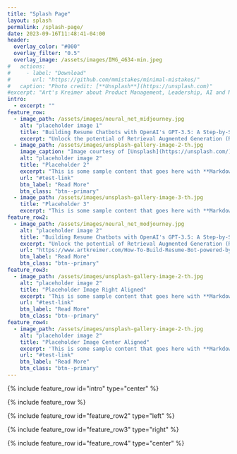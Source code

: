 ```yaml
---
title: "Splash Page"
layout: splash
permalink: /splash-page/
date: 2023-09-16T11:48:41-04:00
header:
  overlay_color: "#000"
  overlay_filter: "0.5"
  overlay_image: /assets/images/IMG_4634-min.jpeg
#   actions:
#     - label: "Download"
#       url: "https://github.com/mmistakes/minimal-mistakes/"
#   caption: "Photo credit: [**Unsplash**](https://unsplash.com)"
#excerpt: "Art's Kreimer about Product Management, Leadership, AI and Machine Learning"
intro: 
  - excerpt: ""
feature_row:
  - image_path: /assets/images/neural_net_midjourney.jpg
    alt: "placeholder image 1"
    title: "Building Resume Chatbots with OpenAI's GPT-3.5: A Step-by-Step Guide"
    excerpt: "Unlock the potential of Retrieval Augmented Generation (RAG) architecture in building an advanced resume chatbot. Leverage OpenAI's GPT-3.5, Langchain, and Vector Database Management for a next-level conversational experience."
  - image_path: /assets/images/unsplash-gallery-image-2-th.jpg
    image_caption: "Image courtesy of [Unsplash](https://unsplash.com/)"
    alt: "placeholder image 2"
    title: "Placeholder 2"
    excerpt: "This is some sample content that goes here with **Markdown** formatting."
    url: "#test-link"
    btn_label: "Read More"
    btn_class: "btn--primary"
  - image_path: /assets/images/unsplash-gallery-image-3-th.jpg
    title: "Placeholder 3"
    excerpt: "This is some sample content that goes here with **Markdown** formatting."
feature_row2:
  - image_path: /assets/images/neural_net_modjourney.jpg
    alt: "placeholder image 2"
    title: "Building Resume Chatbots with OpenAI's GPT-3.5: A Step-by-Step Guide"
    excerpt: "Unlock the potential of Retrieval Augmented Generation (RAG) architecture in building an advanced resume chatbot. Leverage OpenAI's GPT-3.5, Langchain, and Vector Database Management for a next-level conversational experience."
    url: "https://www.artkreimer.com/How-To-Build-Resume-Bot-powered-by-llm/"
    btn_label: "Read More"
    btn_class: "btn--primary"
feature_row3:
  - image_path: /assets/images/unsplash-gallery-image-2-th.jpg
    alt: "placeholder image 2"
    title: "Placeholder Image Right Aligned"
    excerpt: 'This is some sample content that goes here with **Markdown** formatting. Right aligned with `type="right"`'
    url: "#test-link"
    btn_label: "Read More"
    btn_class: "btn--primary"
feature_row4:
  - image_path: /assets/images/unsplash-gallery-image-2-th.jpg
    alt: "placeholder image 2"
    title: "Placeholder Image Center Aligned"
    excerpt: 'This is some sample content that goes here with **Markdown** formatting. Centered with `type="center"`'
    url: "#test-link"
    btn_label: "Read More"
    btn_class: "btn--primary"
---
```


{% include feature_row id="intro" type="center" %}

{% include feature_row %}

{% include feature_row id="feature_row2" type="left" %}

{% include feature_row id="feature_row3" type="right" %}

{% include feature_row id="feature_row4" type="center" %}